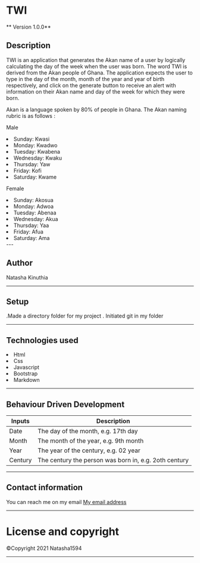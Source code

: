 # TWI

** Version 1.0.0**

## Description
TWI is an application that generates the Akan name of a user by logically calculating the day of the week when the user was born. The word TWI is derived from the Akan people of Ghana. The application expects the user to type in the day of the month, month of the year and year of birth respectively, and click on the generate button to receive an alert with information on their Akan name and day of the week for which they were born. 

Akan is a language spoken by 80% of people in Ghana.
The Akan naming rubric is as follows :

<bold>Male</bold>
<li>Sunday: Kwasi</li>

<li>Monday: Kwadwo</li>

<li>Tuesday: Kwabena</li>

<li>Wednesday: Kwaku</li>

<li>Thursday:  Yaw</li>

<li>Friday: Kofi</li>

<li>Saturday: Kwame</li>

<bold>Female</bold>
<li>Sunday: Akosua</li>

<li>Monday: Adwoa</li>

<li>Tuesday: Abenaa</li>

<li>Wednesday: Akua</li>

<li>Thursday:  Yaa</li>

<li>Friday: Afua</li>

<li>Saturday: Ama</li>
---

## Author
Natasha Kinuthia

---

## Setup

 .Made a directory folder for my project
 . Initiated git in my folder

 ---

 ## Technologies used
 <li>Html</li>
 <li>Css</li>
 <li>Javascript</li>
 <li>Bootstrap</li>
 <li>Markdown</li>

---
 ## Behaviour Driven Development

 |Inputs| Description|
 |---|---|
 |Date| The day of the month, e.g. 17th day|
 |Month| The month of the year, e.g. 9th month|
 |Year|The year of the century, e.g. 02 year|
 |Century| The century the person was born in, e.g. 2oth century|



 ---

 ## Contact information

 You can reach me on my email  [My email address](kinuthianatasha@gmail.com)

---
 # License and copyright

<span>&#169;</span>Copyright 2021 Natasha1594

---



